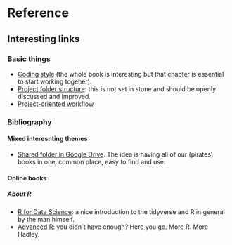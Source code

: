 # Reference

## Interesting links

### Basic things

 - [Coding style](http://adv-r.had.co.nz/Style.html) (the whole book is interesting but that chapter is essential to start working togeher).
- [Project folder structure](https://nicercode.github.io/blog/2013-04-05-projects/): this is not set in stone and should be openly discussed and improved.
- [Project-oriented workflow](https://www.tidyverse.org/articles/2017/12/workflow-vs-script/)

### Bibliography

#### Mixed interesnting themes

- [Shared folder in Google Drive](https://drive.google.com/drive/u/2/folders/1M-lLxvZh1b_h3H4rWZg4nayPHAI7LD3Z). The idea is having all of our (pirates) books in one, common place, easy to find and use. 

#### Online books

##### _About R_
- [R for Data Science](https://r4ds.had.co.nz/): a nice introduction to the tidyverse and R in general by the man himself.
- [Advanced R](http://adv-r.had.co.nz/): you didn´t have enough? Here you go. More R. More Hadley.
